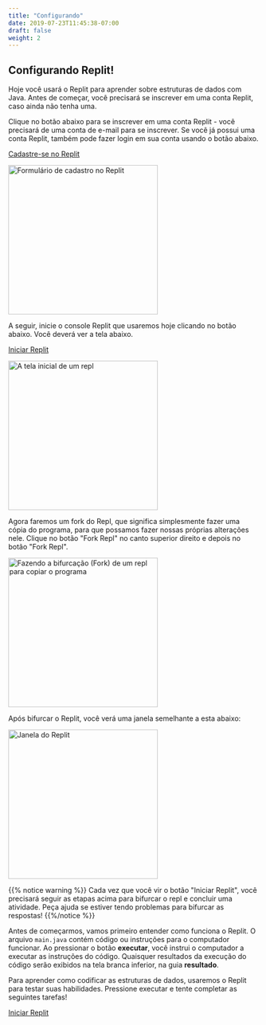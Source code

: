 ```yaml
---
title: "Configurando"
date: 2019-07-23T11:45:38-07:00
draft: false
weight: 2
---
```


<!--<link rel="stylesheet" href="../../style.css">-->

## Configurando Replit!

Hoje você usará o Replit para aprender sobre estruturas de dados com Java. Antes de começar, você precisará se inscrever em uma conta Replit, caso ainda não tenha uma.

Clique no botão abaixo para se inscrever em uma conta Replit - você precisará de uma conta de e-mail para se inscrever. Se você já possui uma conta Replit, também pode fazer login em sua conta usando o botão abaixo.

<a class="my-2 mx-4 btn btn-info" href="https://replit.com/signup" target="_blank">Cadastre-se no Replit</a>

<img src="../img/replit-signup.png" height="300" alt="Formulário de cadastro no Replit" />

A seguir, inicie o console Replit que usaremos hoje clicando no botão abaixo. Você deverá ver a tela abaixo.

<a class="my-2 mx-4 btn btn-info" href="https://replit.com/@nuevofoundation/HelloWorld" target="_blank">Iniciar Replit</a>

<img src="../img/replit-start-screen.png" height="300" alt="A tela inicial de um repl" />

Agora faremos um fork do Repl, que significa simplesmente fazer uma cópia do programa, para que possamos fazer nossas próprias alterações nele. Clique no botão "Fork Repl" no canto superior direito e depois no botão "Fork Repl".

<img src="../img/replit-fork.png" height="300" alt="Fazendo a bifurcação (Fork) de um repl para copiar o programa" />

Após bifurcar o Replit, você verá uma janela semelhante a esta abaixo:

<img src="../img/replit-window.png" height="300" alt="Janela do Replit" />

{{% notice warning %}}
Cada vez que você vir o botão "Iniciar Replit", você precisará seguir as etapas acima para bifurcar o repl e concluir uma atividade. Peça ajuda se estiver tendo problemas para bifurcar as respostas!
{{%/notice %}}

Antes de começarmos, vamos primeiro entender como funciona o Replit. O arquivo `main.java` contém código ou instruções para o computador funcionar. Ao pressionar o botão **executar**, você instrui o computador a executar as instruções do código. Quaisquer resultados da execução do código serão exibidos na tela branca inferior, na guia **resultado**.

Para aprender como codificar as estruturas de dados, usaremos o Replit para testar suas habilidades. Pressione executar e tente completar as seguintes tarefas!

<a class="my-2 mx-4 btn btn-info" href="https://replit.com/@nuevofoundation/introduction" target="_blank">Iniciar Replit</a>